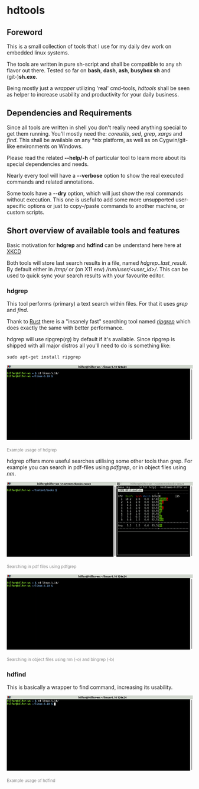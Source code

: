 # hdtools

## Foreword

This is a small collection of tools that I use for my daily dev work on
embedded linux systems.

The tools are written in pure sh-script and shall be compatible to any
sh flavor out there.
Tested so far on  **bash**, **dash**, **ash**, **busybox sh** and
(git-)**sh.exe**.

Being mostly just a *wrapper* utilizing 'real' cmd-tools, *hdtools*
shall be seen as helper to increase usability and productivity for your
daily business.


## Dependencies and Requirements

Since all tools are written in shell you don't really need anything
special to get them running. You'll mostly need the: *coreutils*, *sed*,
*grep*, *xargs* and *find*. This shall be available on any \*nix
platform, as well as on Cygwin/git-like environments on Windows.

Please read the related **--help/-h** of particular tool to learn more
about its special dependencies and needs.

Nearly every tool will have a **--verbose** option to show the real
executed commands and related annotations.

Some tools have a **--dry** option, which will just show the real
commands without execution. This one is useful to add some more
~~unsupported~~ user-specific options or just to copy-/paste commands to
another machine, or custom scripts.

## Short overview of available tools and features

Basic motivation for **hdgrep** and **hdfind** can be understand here here at [XKCD](https://xkcd.com/1168/)

Both tools will store last search results in a file, named
*hdgrep.<whoami>.last_result*. By default either in */tmp/* or (on X11 env)
*/run/user/<user_id>/*. This can be used to quick sync your search
results with your favourite editor.

### hdgrep
This tool performs (primary) a text search within files. For that it
uses *grep* and *find*.

Thank to [Rust](https://www.rust-lang.org/) there is a "insanely fast"
searching tool named *[ripgrep](https://github.com/BurntSushi/ripgrep/releases)*
which does exactly the same with better performance.

hdgrep will use ripgrep(*rg*) by default if it's available.
Since ripgrep is shipped with all major distros all you'll need to do is
something like:

```shell
sudo apt-get install ripgrep
```

![hdgrep_example](https://github.com/dhilfer/hdtools/blob/main/doc_assets/hdgrep_example.gif?raw=true)

<span style="color:#888;font-size:0.8em">Example usage of hdgrep</span>


hdgrep offers more useful searches utilising some other tools than grep.
For example you can search in pdf-files using *pdfgrep*, or in object
files using *nm*.

![hdgrep_pdf_example](https://github.com/dhilfer/hdtools/blob/main/doc_assets/hdgrep_pdf_example.gif?raw=true)

<span style="color:#888;font-size:0.8em">Searching in pdf files using pdfgrep</span>

![hdgrep_obj_bin_example](https://github.com/dhilfer/hdtools/blob/main/doc_assets/hdgrep_example.gif?raw=true)

<span style="color:#888;font-size:0.8em">Searching in object files using nm (-o) and bingrep (-b)</span>



### hdfind
This is basically a wrapper to find command, increasing its usability.

![hdfind_example](https://github.com/dhilfer/hdtools/blob/main/doc_assets/hdfind_example.gif?raw=true)

<span style="color:#888;font-size:0.8em">Example usage of hdfind</span>



